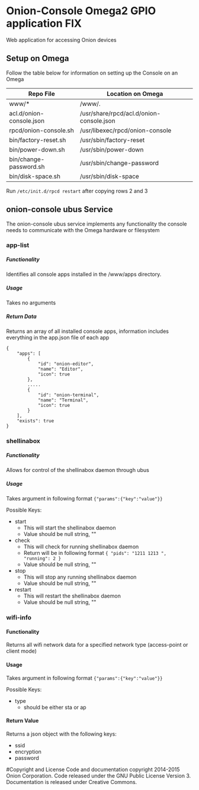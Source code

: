 # Onion-Console Omega2 GPIO application FIX
Web application for accessing Onion devices

## Setup on Omega
Follow the table below for information on setting up the Console on an Omega

| Repo File                | Location on Omega                        |
|--------------------------|------------------------------------------|
| www/*                    | /www/.                                   |
| acl.d/onion-console.json | /usr/share/rpcd/acl.d/onion-console.json |
| rpcd/onion-console.sh    | /usr/libexec/rpcd/onion-console          |
| bin/factory-reset.sh     | /usr/sbin/factory-reset                  |
| bin/power-down.sh        | /usr/sbin/power-down                     |
| bin/change-password.sh   | /usr/sbin/change-password                |
| bin/disk-space.sh        | /usr/sbin/disk-space                     |

Run `/etc/init.d/rpcd restart` after copying rows 2 and 3


## onion-console ubus Service
The onion-console ubus service implements any functionality the console needs to communicate with the Omega hardware or filesystem

### app-list
##### Functionality
Identifies all console apps installed in the /www/apps directory.

##### Usage
Takes no arguments

##### Return Data
Returns an array of all installed console apps, information includes everything in the app.json file of each app
```
{
	"apps": [
		{
			"id": "onion-editor",
			"name": "Editor",
			"icon": true
		},
		.....
		{
			"id": "onion-terminal",
			"name": "Terminal",
			"icon": true
		}
	],
	"exists": true
}
```

### shellinabox
##### Functionality
Allows for control of the shellinabox daemon through ubus

##### Usage
Takes argument in following format `{"params":{"key":"value"}}`

Possible Keys:
* start
  * This will start the shellinabox daemon
  * Value should be null string, ""
* check
  * This will check for running shellinabox daemon
  * Return will be in following format `
{
        "pids": "1211 1213 ",
        "running": 2
}
`
  * Value should be null string, ""
* stop
  * This will stop any running shellinabox daemon
  * Value should be null string, ""
* restart
  * This will restart the shellinabox daemon
  * Value should be null string, ""


### wifi-info
#### Functionality
Returns all wifi network data for a specified network type (access-point or client mode)

#### Usage
Takes argument in following format `{"params":{"key":"value"}}`

Possible Keys:
* type
  * should be either sta or ap

#### Return Value
Returns a json object with the following keys:
* ssid
* encryption
* password

#Copyright and License
Code and documentation copyright 2014-2015 Onion Corporation. 
Code released under the GNU Public License Version 3. Documentation is released under Creative Commons.
